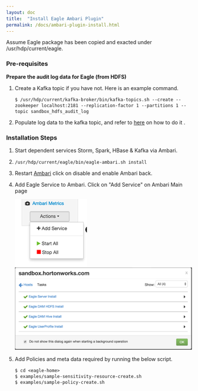 ```yaml
---
layout: doc
title:  "Install Eagle Ambari Plugin"
permalink: /docs/ambari-plugin-install.html
---
```


Assume Eagle package has been copied and exacted under /usr/hdp/current/eagle.


### Pre-requisites

**Prepare the audit log data for Eagle (from HDFS)**

1. Create a Kafka topic if you have not. Here is an example command.

       $ /usr/hdp/current/kafka-broker/bin/kafka-topics.sh --create --zookeeper localhost:2181 --replication-factor 1 --partitions 1 --topic sandbox_hdfs_audit_log

2. Populate log data to the kafka topic, and refer to [here](/docs/importHDFSAuditLog.html) on how to do it .

### Installation Steps

1. Start dependent services Storm, Spark, HBase & Kafka via Ambari.

2. `/usr/hdp/current/eagle/bin/eagle-ambari.sh install`

3. Restart [Ambari](http://127.0.0.1:8000/) click on disable and enable Ambari back.

4. Add Eagle Service to Ambari. Click on "Add Service" on Ambari Main page

    ![AddService](/images/docs/add-service.png "AddService")
    ![Eagle Services](/images/docs/eagle-service-success.png "Eagle Services")

5. Add Policies and meta data required by running the below script.

       $ cd <eagle-home>
       $ examples/sample-sensitivity-resource-create.sh
       $ examples/sample-policy-create.sh